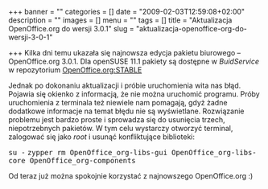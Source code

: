 +++
banner = ""
categories = []
date = "2009-02-03T12:59:08+02:00"
description = ""
images = []
menu = ""
tags = []
title = "Aktualizacja OpenOffice.org do wersji 3.0.1"
slug = "aktualizacja-openoffice-org-do-wersji-3-0-1"

+++
Kilka dni temu ukazała się najnowsza edycja pakietu biurowego – OpenOffice.org 3.0.1. Dla openSUSE 11.1 pakiety są dostępne w  _BuidService_ w repozytorium [OpenOffice.org:STABLE](http://download.opensuse.org/repositories/OpenOffice.org:/STABLE/openSUSE_11.1/)

Jednak po dokonaniu aktualizacji i próbie uruchomienia wita nas błąd. Pojawia się okienko z informacją,  że nie można uruchomić programu. Próby uruchomienia z terminala też niewiele nam pomagają, gdyż żadne dodatkowe informacje na temat błędu nie są wyświetlane. Rozwiązanie problemu jest bardzo proste i sprowadza się do usunięcia trzech, niepotrzebnych pakietów. W tym celu wystarczy otworzyć terminal, zalogować się jako  _root_ i usunąć konfliktujące biblioteki:

<kbd>su -</kbd>
<kbd>zypper rm OpenOffice_org-libs-gui OpenOffice_org-libs-core OpenOffice_org-components</kbd>

Od teraz już można spokojnie korzystać z najnowszego OpenOffice.org :)
